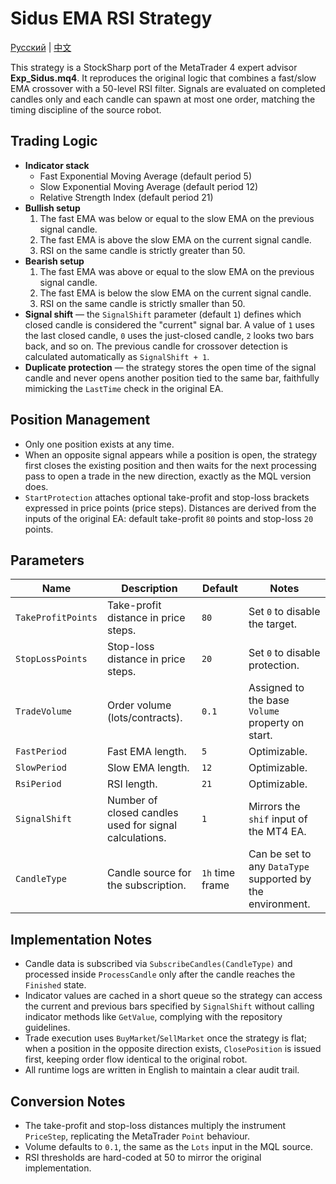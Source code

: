 # Sidus EMA RSI Strategy
[Русский](README_ru.md) | [中文](README_cn.md)

This strategy is a StockSharp port of the MetaTrader 4 expert advisor **Exp_Sidus.mq4**. It reproduces the original logic that
combines a fast/slow EMA crossover with a 50-level RSI filter. Signals are evaluated on completed candles only and each candle can
spawn at most one order, matching the timing discipline of the source robot.

## Trading Logic

- **Indicator stack**
  - Fast Exponential Moving Average (default period 5)
  - Slow Exponential Moving Average (default period 12)
  - Relative Strength Index (default period 21)
- **Bullish setup**
  1. The fast EMA was below or equal to the slow EMA on the previous signal candle.
  2. The fast EMA is above the slow EMA on the current signal candle.
  3. RSI on the same candle is strictly greater than 50.
- **Bearish setup**
  1. The fast EMA was above or equal to the slow EMA on the previous signal candle.
  2. The fast EMA is below the slow EMA on the current signal candle.
  3. RSI on the same candle is strictly smaller than 50.
- **Signal shift** — the `SignalShift` parameter (default `1`) defines which closed candle is considered the "current" signal bar.
  A value of `1` uses the last closed candle, `0` uses the just-closed candle, `2` looks two bars back, and so on. The previous
  candle for crossover detection is calculated automatically as `SignalShift + 1`.
- **Duplicate protection** — the strategy stores the open time of the signal candle and never opens another position tied to the
  same bar, faithfully mimicking the `LastTime` check in the original EA.

## Position Management

- Only one position exists at any time.
- When an opposite signal appears while a position is open, the strategy first closes the existing position and then waits for the
  next processing pass to open a trade in the new direction, exactly as the MQL version does.
- `StartProtection` attaches optional take-profit and stop-loss brackets expressed in price points (price steps). Distances are
  derived from the inputs of the original EA: default take-profit `80` points and stop-loss `20` points.

## Parameters

| Name | Description | Default | Notes |
| ---- | ----------- | ------- | ----- |
| `TakeProfitPoints` | Take-profit distance in price steps. | `80` | Set `0` to disable the target. |
| `StopLossPoints` | Stop-loss distance in price steps. | `20` | Set `0` to disable protection. |
| `TradeVolume` | Order volume (lots/contracts). | `0.1` | Assigned to the base `Volume` property on start. |
| `FastPeriod` | Fast EMA length. | `5` | Optimizable. |
| `SlowPeriod` | Slow EMA length. | `12` | Optimizable. |
| `RsiPeriod` | RSI length. | `21` | Optimizable. |
| `SignalShift` | Number of closed candles used for signal calculations. | `1` | Mirrors the `shif` input of the MT4 EA. |
| `CandleType` | Candle source for the subscription. | `1h` time frame | Can be set to any `DataType` supported by the environment. |

## Implementation Notes

- Candle data is subscribed via `SubscribeCandles(CandleType)` and processed inside `ProcessCandle` only after the candle reaches
  the `Finished` state.
- Indicator values are cached in a short queue so the strategy can access the current and previous bars specified by
  `SignalShift` without calling indicator methods like `GetValue`, complying with the repository guidelines.
- Trade execution uses `BuyMarket`/`SellMarket` once the strategy is flat; when a position in the opposite direction exists,
  `ClosePosition` is issued first, keeping order flow identical to the original robot.
- All runtime logs are written in English to maintain a clear audit trail.

## Conversion Notes

- The take-profit and stop-loss distances multiply the instrument `PriceStep`, replicating the MetaTrader `Point` behaviour.
- Volume defaults to `0.1`, the same as the `Lots` input in the MQL source.
- RSI thresholds are hard-coded at 50 to mirror the original implementation.
